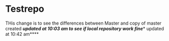 # Testrepo
THis change is to see the differences between Master and copy of master created
***updated at 10:03 am to see if local repository work fine****
updated at 10:42 am****
